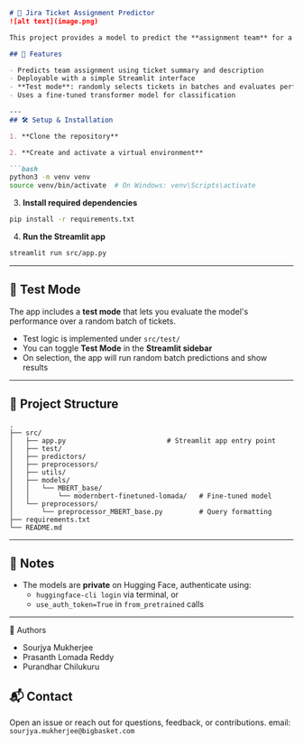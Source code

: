 ```markdown
# 🔮 Jira Ticket Assignment Predictor
![alt text](image.png)

This project provides a model to predict the **assignment team** for a Jira ticket based on its **summary** and **description**. It supports both interactive predictions and batch evaluations via a test mode.

## 🚀 Features

- Predicts team assignment using ticket summary and description
- Deployable with a simple Streamlit interface
- **Test mode**: randomly selects tickets in batches and evaluates performance
- Uses a fine-tuned transformer model for classification

---
## 🛠️ Setup & Installation

1. **Clone the repository**

2. **Create and activate a virtual environment**

```bash
python3 -m venv venv
source venv/bin/activate  # On Windows: venv\Scripts\activate
```

3. **Install required dependencies**

```bash
pip install -r requirements.txt
```

4. **Run the Streamlit app**

```bash
streamlit run src/app.py
```

---

## 🧪 Test Mode

The app includes a **test mode** that lets you evaluate the model's performance over a random batch of tickets.

- Test logic is implemented under `src/test/`
- You can toggle **Test Mode** in the **Streamlit sidebar**
- On selection, the app will run random batch predictions and show results

---

## 📁 Project Structure

```
.
├── src/
│   ├── app.py                         # Streamlit app entry point
│   ├── test/
│   ├── predictors/ 
│   ├── preprocessors/ 
│   ├── utils/                       
│   ├── models/
│   │   └── MBERT_base/
│   │       └── modernbert-finetuned-lomada/   # Fine-tuned model
│   └── preprocessors/
│       └── preprocessor_MBERT_base.py         # Query formatting
├── requirements.txt
└── README.md
```

---

## 🔐 Notes

- The models are **private** on Hugging Face, authenticate using:
  - `huggingface-cli login` via terminal, or
  - `use_auth_token=True` in `from_pretrained` calls

---
👥 Authors
- Sourjya Mukherjee
- Prasanth Lomada Reddy
- Purandhar Chilukuru

## 📬 Contact

Open an issue or reach out for questions, feedback, or contributions.
email: `sourjya.mukherjee@bigbasket.com`

```

